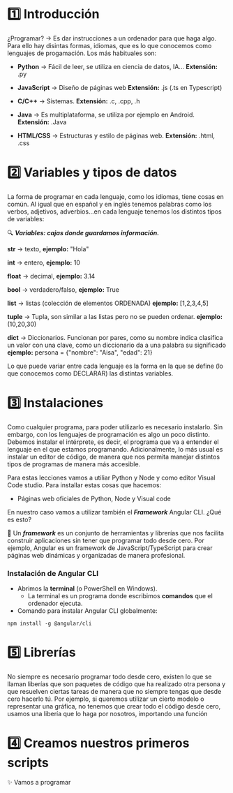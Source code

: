 # 1️⃣ Introducción

¿Programar? -> Es dar instrucciones a un ordenador para que haga algo. Para ello hay disintas formas, idiomas, que es lo que conocemos como lenguajes de progamación. Los más habituales son:

- **Python** → Fácil de leer, se utiliza en ciencia de datos, IA... **Extensión:** .py
 
- **JavaScript** → Diseño de páginas web **Extensión:** .js (.ts en Typescript)
 
- **C/C++** → Sistemas. **Extensión:** .c, .cpp, .h
 
- **Java** → Es multiplataforma, se utiliza por ejemplo en Android. **Extensión:** .Java
 
- **HTML/CSS** → Estructuras y estilo de páginas web. **Extensión:** .html, .css 


# 2️⃣ Variables y tipos de datos

La forma de programar en cada lenguaje, como los idiomas, tiene cosas en común. Al igual que en español y en inglés tenemos palabras como los verbos, adjetivos, adverbios...en cada lenguaje tenemos los distintos tipos de variables:

🔍 ***Variables: cajas donde guardamos información.***

**str** → texto, **ejemplo:** "Hola"

**int** → entero, **ejemplo:** 10

**float** → decimal, **ejemplo:** 3.14

**bool** → verdadero/falso, **ejemplo:** True

**list** → listas (colección de elementos ORDENADA) **ejemplo:** [1,2,3,4,5]

**tuple** → Tupla, son similar a las listas pero no se pueden ordenar. **ejemplo:** (10,20,30)

**dict** → Diccionarios. Funcionan por pares, como su nombre indica clasifica un valor con una clave, como un diccionario da a una palabra su significado **ejemplo:** persona = {"nombre": "Aisa", "edad": 21}


Lo que puede variar entre cada lenguaje es la forma en la que se define (lo que conocemos como DECLARAR) las distintas variables.



# 3️⃣ Instalaciones

Como cualquier programa, para poder utilizarlo es necesario instalarlo. Sin embargo, con los lenguajes de programación es algo un poco distinto. Debemos instalar el intérprete, es decir, el programa que va a entender el lenguaje en el que estamos programando. Adicionalmente, lo más usual es instalar un editor de código, de manera que nos permita manejar distintos tipos de programas de manera más accesible.

Para estas lecciones vamos a utiliar Python y Node y como editor Visual Code studio. Para installar estas cosas que hacemos:

- Páginas web oficiales de Python, Node y Visual code

En nuestro caso vamos a utilizar también el ***Framework*** Angular CLI. ¿Qué es esto?

🔎 Un ***framework*** es un conjunto de herramientas y librerías que nos facilita construir aplicaciones sin tener que programar todo desde cero. Por ejemplo, Angular es un framework de JavaScript/TypeScript para crear páginas web dinámicas y organizadas de manera profesional.

### Instalación de Angular CLI
- Abrimos la **terminal** (o PowerShell en Windows).  
  - La terminal es un programa donde escribimos **comandos** que el ordenador ejecuta.  
- Comando para instalar Angular CLI globalmente:

``npm install -g @angular/cli``

# 5️⃣ Librerías

No siempre es necesario programar todo desde cero, existen lo que se llaman liberías que son paquetes de código que ha realizado otra persona y que resuelven ciertas tareas de manera que no siempre tengas que desde cero hacerlo tú. Por ejemplo, si queremos utilizar un cierto modelo o representar una gráfica, no tenemos que crear todo el código desde cero, usamos una libería que lo haga por nosotros, importando una función

# 4️⃣ Creamos nuestros primeros scripts

✨ Vamos a programar